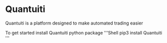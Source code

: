 # Quantuiti

Quantuiti is a platform designed to make automated trading easier

To get started install Quantuiti python package
'''Shell
pip3 install Quantuiti
'''